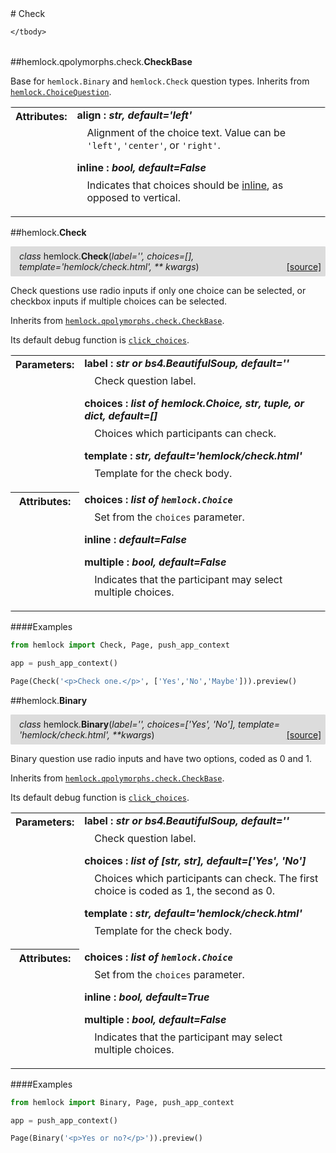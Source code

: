 <script src="https://cdn.mathjax.org/mathjax/latest/MathJax.js?config=TeX-AMS-MML_HTMLorMML" type="text/javascript"></script>

<link rel="stylesheet" href="https://assets.readthedocs.org/static/css/readthedocs-doc-embed.css" type="text/css" />

<style>
    a.src-href {
        float: right;
    }
    p.attr {
        margin-top: 0.5em;
        margin-left: 1em;
    }
    p.func-header {
        background-color: gainsboro;
        border-radius: 0.1em;
        padding: 0.5em;
        padding-left: 1em;
    }
    table.field-table {
        border-radius: 0.1em
    }
</style># Check

<table class="docutils field-list field-table" frame="void" rules="none">
    <col class="field-name" />
    <col class="field-body" />
    <tbody valign="top">
        
    </tbody>
</table>



##hemlock.qpolymorphs.check.**CheckBase**



Base for `hemlock.Binary` and `hemlock.Check` question types. Inherits
from [`hemlock.ChoiceQuestion`](question.md).

<table class="docutils field-list field-table" frame="void" rules="none">
    <col class="field-name" />
    <col class="field-body" />
    <tbody valign="top">
        <tr class="field">
    <th class="field-name"><b>Attributes:</b></td>
    <td class="field-body" width="100%"><b>align : <i>str, default='left'</i></b>
<p class="attr">
    Alignment of the choice text. Value can be <code>'left'</code>, <code>'center'</code>, or <code>'right'</code>.
</p>
<b>inline : <i>bool, default=False</i></b>
<p class="attr">
    Indicates that choices should be <a href="https://getbootstrap.com/docs/4.0/components/forms/#inline">inline</a>, as opposed to vertical.
</p></td>
</tr>
    </tbody>
</table>





##hemlock.**Check**

<p class="func-header">
    <i>class</i> hemlock.<b>Check</b>(<i>label='', choices=[], template='hemlock/check.html', ** kwargs</i>) <a class="src-href" target="_blank" href="https://github.com/dsbowen/hemlock/blob/master/hemlock/qpolymorphs/check.py#L66">[source]</a>
</p>

Check questions use radio inputs if only one choice can be selected, or
checkbox inputs if multiple choices can be selected.

Inherits from [`hemlock.qpolymorphs.check.CheckBase`](check.md).

Its default debug function is
[`click_choices`](debug_functions.md#hemlockfunctionsdebugclick_choices).

<table class="docutils field-list field-table" frame="void" rules="none">
    <col class="field-name" />
    <col class="field-body" />
    <tbody valign="top">
        <tr class="field">
    <th class="field-name"><b>Parameters:</b></td>
    <td class="field-body" width="100%"><b>label : <i>str or bs4.BeautifulSoup, default=''</i></b>
<p class="attr">
    Check question label.
</p>
<b>choices : <i>list of hemlock.Choice, str, tuple, or dict, default=[]</i></b>
<p class="attr">
    Choices which participants can check.
</p>
<b>template : <i>str, default='hemlock/check.html'</i></b>
<p class="attr">
    Template for the check body.
</p></td>
</tr>
<tr class="field">
    <th class="field-name"><b>Attributes:</b></td>
    <td class="field-body" width="100%"><b>choices : <i>list of <code>hemlock.Choice</code></i></b>
<p class="attr">
    Set from the <code>choices</code> parameter.
</p>
<b>inline : <i>default=False</i></b>
<p class="attr">
    
</p>
<b>multiple : <i>bool, default=False</i></b>
<p class="attr">
    Indicates that the participant may select multiple choices.
</p></td>
</tr>
    </tbody>
</table>

####Examples

```python
from hemlock import Check, Page, push_app_context

app = push_app_context()

Page(Check('<p>Check one.</p>', ['Yes','No','Maybe'])).preview()
```



##hemlock.**Binary**

<p class="func-header">
    <i>class</i> hemlock.<b>Binary</b>(<i>label='', choices=['Yes', 'No'], template= 'hemlock/check.html', **kwargs</i>) <a class="src-href" target="_blank" href="https://github.com/dsbowen/hemlock/blob/master/hemlock/qpolymorphs/check.py#L126">[source]</a>
</p>

Binary question use radio inputs and have two options, coded as 0 and 1.

Inherits from [`hemlock.qpolymorphs.check.CheckBase`](check.md).

Its default debug function is
[`click_choices`](debug_functions.md#hemlockfunctionsdebugclick_choices).

<table class="docutils field-list field-table" frame="void" rules="none">
    <col class="field-name" />
    <col class="field-body" />
    <tbody valign="top">
        <tr class="field">
    <th class="field-name"><b>Parameters:</b></td>
    <td class="field-body" width="100%"><b>label : <i>str or bs4.BeautifulSoup, default=''</i></b>
<p class="attr">
    Check question label.
</p>
<b>choices : <i>list of [str, str], default=['Yes', 'No']</i></b>
<p class="attr">
    Choices which participants can check. The first choice is coded as 1, the second as 0.
</p>
<b>template : <i>str, default='hemlock/check.html'</i></b>
<p class="attr">
    Template for the check body.
</p></td>
</tr>
<tr class="field">
    <th class="field-name"><b>Attributes:</b></td>
    <td class="field-body" width="100%"><b>choices : <i>list of <code>hemlock.Choice</code></i></b>
<p class="attr">
    Set from the <code>choices</code> parameter.
</p>
<b>inline : <i>bool, default=True</i></b>
<p class="attr">
    
</p>
<b>multiple : <i>bool, default=False</i></b>
<p class="attr">
    Indicates that the participant may select multiple choices.
</p></td>
</tr>
    </tbody>
</table>

####Examples

```python
from hemlock import Binary, Page, push_app_context

app = push_app_context()

Page(Binary('<p>Yes or no?</p>')).preview()
```

